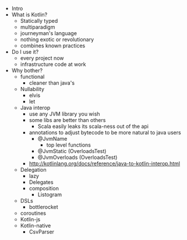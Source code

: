 * Intro
* What is Kotlin?
	* Statically typed
	* multiparadigm
	* journeyman's language
	* nothing exotic or revolutionary
	* combines known practices
* Do I use it?
	* every project now
	* infrastructure code at work
* Why bother?
	* functional
		* cleaner than java's
	* Nullability
		* elvis
		* let	
	* Java interop
		* use any JVM library you wish
		* some libs are better than others
			* Scala easily leaks its scala-ness out of the api
		* annotations to adjust bytecode to be more natural to java users
			* @JvmName
				* top level functions	
			* @JvmStatic  (OverloadsTest)
			* @JvmOverloads  (OverloadsTest)	
		* http://kotlinlang.org/docs/reference/java-to-kotlin-interop.html
	* Delegation
		* lazy
		* Delegates
		* composition
			* Listogram
	* DSLs
		* bottlerocket
	* coroutines
	* Kotlin-js
	* Kotlin-native
		* CsvParser
